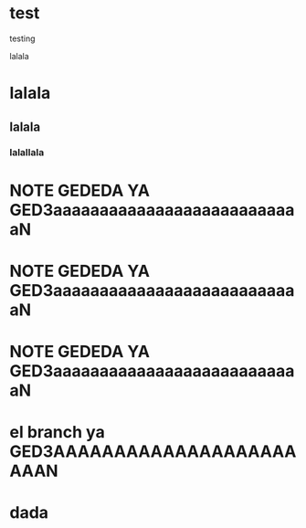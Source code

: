 # test
testing

lalala

# lalala

## lalala

### lalallala

# NOTE GEDEDA YA GED3aaaaaaaaaaaaaaaaaaaaaaaaaaaN
# NOTE GEDEDA YA GED3aaaaaaaaaaaaaaaaaaaaaaaaaaaN
# NOTE GEDEDA YA GED3aaaaaaaaaaaaaaaaaaaaaaaaaaaN

# el branch ya GED3AAAAAAAAAAAAAAAAAAAAAAAN


# dada
